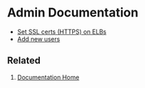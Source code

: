 # Admin Documentation

* [Set SSL certs (HTTPS) on ELBs](Https.md)
* [Add new users](NewUser.md)

## Related
1. [Documentation Home](../README.md)

